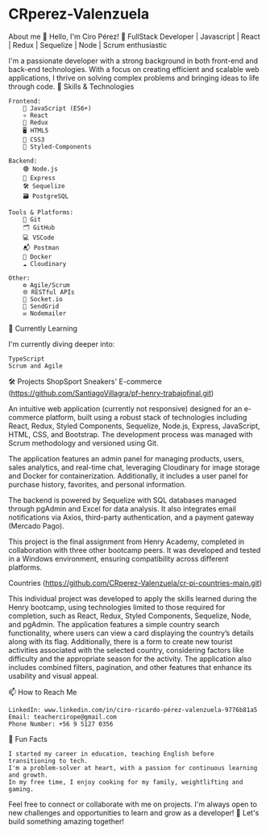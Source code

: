 # CRperez-Valenzuela
About me
👋 Hello, I'm Ciro Pérez!
🚀 FullStack Developer | Javascript | React | Redux | Sequelize | Node | Scrum enthusiastic

I'm a passionate developer with a strong background in both front-end and back-end technologies. With a focus on creating efficient and scalable web applications, I thrive on solving complex problems and bringing ideas to life through code.
🌟 Skills & Technologies

    Frontend:
        🌟 JavaScript (ES6+)
        ⚛️ React
        🔄 Redux
        🖥️ HTML5
        🎨 CSS3
        💅 Styled-Components

    Backend:
        🟢 Node.js
        🚀 Express
        🛠️ Sequelize
        🗃️ PostgreSQL

    Tools & Platforms:
        🧩 Git
        🗂️ GitHub
        💻 VSCode
        📬 Postman
        🐋 Docker
        ☁️ Cloudinary

    Other:
        ⚙️ Agile/Scrum
        🌐 RESTful APIs
        🔗 Socket.io
        📧 SendGrid
        ✉️ Nodemailer

🌱 Currently Learning

I'm currently diving deeper into:

    TypeScript
    Scrum and Agile

🛠️ Projects
ShopSport Sneakers' E-commerce (https://github.com/SantiagoVillagra/pf-henry-trabajofinal.git)

An intuitive web application (currently not responsive) designed for an e-commerce platform, built using a robust stack of technologies including React, Redux, Styled Components, Sequelize, Node.js, Express, JavaScript, HTML, CSS, and Bootstrap. The development process was managed with Scrum methodology and versioned using Git.

The application features an admin panel for managing products, users, sales analytics, and real-time chat, leveraging Cloudinary for image storage and Docker for containerization. Additionally, it includes a user panel for purchase history, favorites, and personal information.

The backend is powered by Sequelize with SQL databases managed through pgAdmin and Excel for data analysis. It also integrates email notifications via Axios, third-party authentication, and a payment gateway (Mercado Pago).

This project is the final assignment from Henry Academy, completed in collaboration with three other bootcamp peers. It was developed and tested in a Windows environment, ensuring compatibility across different platforms.

Countries (https://github.com/CRperez-Valenzuela/cr-pi-countries-main.git)

This individual project was developed to apply the skills learned during the Henry bootcamp, using technologies limited to those required for completion, such as React, Redux, Styled Components, Sequelize, Node, and pgAdmin. The application features a simple country search functionality, where users can view a card displaying the country’s details along with its flag. Additionally, there is a form to create new tourist activities associated with the selected country, considering factors like difficulty and the appropriate season for the activity. The application also includes combined filters, pagination, and other features that enhance its usability and visual appeal.


📫 How to Reach Me

    LinkedIn: www.linkedin.com/in/ciro-ricardo-pérez-valenzuela-9776b81a5
    Email: teachercirope@gmail.com
    Phone Number: +56 9 5127 0356

🎯 Fun Facts

    I started my career in education, teaching English before transitioning to tech.
    I'm a problem-solver at heart, with a passion for continuous learning and growth.
    In my free time, I enjoy cooking for my family, weightlifting and gaming.

Feel free to connect or collaborate with me on projects. I'm always open to new challenges and opportunities to learn and grow as a developer!
🚀 Let's build something amazing together!
